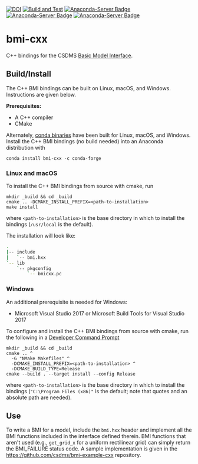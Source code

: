 [![DOI](https://zenodo.org/badge/29759595.svg)](https://zenodo.org/badge/latestdoi/29759595)
[![Build and Test](https://github.com/csdms/bmi-cxx/actions/workflows/test.yml/badge.svg)](https://github.com/csdms/bmi-cxx/actions/workflows/test.yml)
[![Anaconda-Server Badge](https://anaconda.org/conda-forge/bmi-cxx/badges/version.svg)](https://anaconda.org/conda-forge/bmi-cxx)
[![Anaconda-Server Badge](https://anaconda.org/conda-forge/bmi-cxx/badges/platforms.svg)](https://anaconda.org/conda-forge/bmi-cxx)
[![Anaconda-Server Badge](https://anaconda.org/conda-forge/bmi-cxx/badges/downloads.svg)](https://anaconda.org/conda-forge/bmi-cxx)

# bmi-cxx

C++ bindings for the CSDMS
[Basic Model Interface](https://bmi-spec.readthedocs.io).


## Build/Install

The C++ BMI bindings can be built on Linux, macOS, and Windows.
Instructions are given below.

**Prerequisites:**
* A C++ compiler
* CMake

Alternately,
[conda binaries](https://anaconda.org/conda-forge/bmi-cxx)
have been built for Linux, macOS, and Windows.
Install the C++ BMI bindings (no build needed)
into an Anaconda distribution with

    conda install bmi-cxx -c conda-forge

### Linux and macOS

To install the C++ BMI bindings from source with cmake, run

    mkdir _build && cd _build
    cmake .. -DCMAKE_INSTALL_PREFIX=<path-to-installation>
    make install

where `<path-to-installation>` is the base directory
in which to install the bindings (`/usr/local` is the default).

The installation will look like:

```bash
.
|-- include
|   `-- bmi.hxx
`-- lib
    `-- pkgconfig
        `-- bmicxx.pc
```

### Windows

An additional prerequisite is needed for Windows:

* Microsoft Visual Studio 2017 or Microsoft Build Tools for Visual Studio 2017

To configure and install the C++ BMI bindings from source with cmake,
run the following in a [Developer Command Prompt](https://docs.microsoft.com/en-us/dotnet/framework/tools/developer-command-prompt-for-vs)

    mkdir _build && cd _build
    cmake .. ^
	  -G "NMake Makefiles" ^
	  -DCMAKE_INSTALL_PREFIX=<path-to-installation> ^
	  -DCMAKE_BUILD_TYPE=Release
	cmake --build . --target install --config Release

where `<path-to-installation>` is the base directory
in which to install the bindings (`"C:\Program Files (x86)"` is the default;
note that quotes and an absolute path are needed).


## Use

To write a BMI for a model,
include the `bmi.hxx` header and implement all the BMI functions
included in the interface defined therein.
BMI functions that aren't used
(e.g., `get_grid_x` for a uniform rectilinear grid)
can simply return the BMI_FAILURE status code.
A sample implementation is given in the
https://github.com/csdms/bmi-example-cxx
repository.
